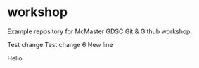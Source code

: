 # workshop
Example repository for McMaster GDSC Git &amp; Github workshop.

Test change
Test change 6
New line

Hello
